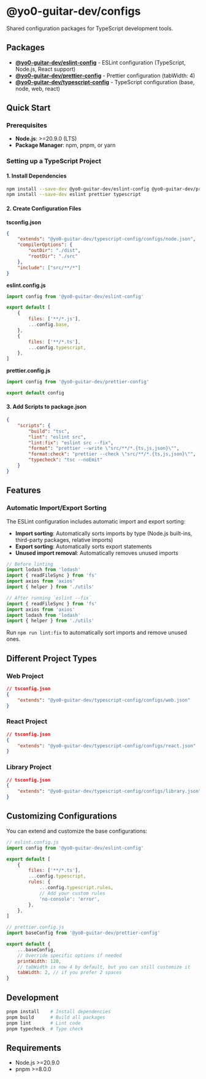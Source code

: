 # @yo0-guitar-dev/configs

Shared configuration packages for TypeScript development tools.

## Packages

- **[@yo0-guitar-dev/eslint-config](./packages/eslint-config/)** - ESLint configuration (TypeScript, Node.js, React support)
- **[@yo0-guitar-dev/prettier-config](./packages/prettier-config/)** - Prettier configuration (tabWidth: 4)
- **[@yo0-guitar-dev/typescript-config](./packages/typescript-config/)** - TypeScript configuration (base, node, web, react)

## Quick Start

### Prerequisites

- **Node.js**: >=20.9.0 (LTS)
- **Package Manager**: npm, pnpm, or yarn

### Setting up a TypeScript Project

#### 1. Install Dependencies

```bash
npm install --save-dev @yo0-guitar-dev/eslint-config @yo0-guitar-dev/prettier-config @yo0-guitar-dev/typescript-config
npm install --save-dev eslint prettier typescript
```

#### 2. Create Configuration Files

**tsconfig.json**

```json
{
    "extends": "@yo0-guitar-dev/typescript-config/configs/node.json",
    "compilerOptions": {
        "outDir": "./dist",
        "rootDir": "./src"
    },
    "include": ["src/**/*"]
}
```

**eslint.config.js**

```javascript
import config from '@yo0-guitar-dev/eslint-config'

export default [
    {
        files: ['**/*.js'],
        ...config.base,
    },
    {
        files: ['**/*.ts'],
        ...config.typescript,
    },
]
```

**prettier.config.js**

```javascript
import config from '@yo0-guitar-dev/prettier-config'

export default config
```

#### 3. Add Scripts to package.json

```json
{
    "scripts": {
        "build": "tsc",
        "lint": "eslint src",
        "lint:fix": "eslint src --fix",
        "format": "prettier --write \"src/**/*.{ts,js,json}\"",
        "format:check": "prettier --check \"src/**/*.{ts,js,json}\"",
        "typecheck": "tsc --noEmit"
    }
}
```

## Features

### Automatic Import/Export Sorting

The ESLint configuration includes automatic import and export sorting:

- **Import sorting**: Automatically sorts imports by type (Node.js built-ins, third-party packages, relative imports)
- **Export sorting**: Automatically sorts export statements
- **Unused import removal**: Automatically removes unused imports

```typescript
// Before linting
import lodash from 'lodash'
import { readFileSync } from 'fs'
import axios from 'axios'
import { helper } from './utils'

// After running `eslint --fix`
import { readFileSync } from 'fs'
import axios from 'axios'
import lodash from 'lodash'
import { helper } from './utils'
```

Run `npm run lint:fix` to automatically sort imports and remove unused ones.

## Different Project Types

### Web Project

```json
// tsconfig.json
{
    "extends": "@yo0-guitar-dev/typescript-config/configs/web.json"
}
```

### React Project

```json
// tsconfig.json
{
    "extends": "@yo0-guitar-dev/typescript-config/configs/react.json"
}
```

### Library Project

```json
// tsconfig.json
{
    "extends": "@yo0-guitar-dev/typescript-config/configs/library.json"
}
```

## Customizing Configurations

You can extend and customize the base configurations:

```javascript
// eslint.config.js
import config from '@yo0-guitar-dev/eslint-config'

export default [
    {
        files: ['**/*.ts'],
        ...config.typescript,
        rules: {
            ...config.typescript.rules,
            // Add your custom rules
            'no-console': 'error',
        },
    },
]
```

```javascript
// prettier.config.js
import baseConfig from '@yo0-guitar-dev/prettier-config'

export default {
    ...baseConfig,
    // Override specific options if needed
    printWidth: 120,
    // tabWidth is now 4 by default, but you can still customize it
    tabWidth: 2, // if you prefer 2 spaces
}
```

## Development

```bash
pnpm install    # Install dependencies
pnpm build      # Build all packages
pnpm lint       # Lint code
pnpm typecheck  # Type check
```

## Requirements

- Node.js >=20.9.0
- pnpm >=8.0.0
